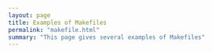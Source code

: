```yaml
---
layout: page
title: Examples of Makefiles
permalink: "makefile.html"
summary: "This page gives several examples of Makefiles"
---
```

